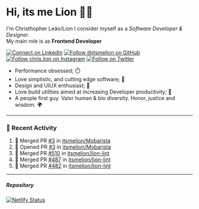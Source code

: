 # Hi, its me Lion 👋🦁

I'm Christhopher Leão/Lion
I consider myself as a _Software Developer & Designer_.<br/>My main role is as <b>Frontend Developer</b>
<br />

[![Connect on LinkedIn](https://img.shields.io/badge/--linkedin?label=LinkedIn&logo=LinkedIn&style=social)](https://www.linkedin.com/in/chrislion)
[![Follow @itsmelion on GitHub](https://img.shields.io/github/followers/itsmelion?label=follow%20%40itsmeLion&style=social)](https://github.com/itsmelion)
[![Follow chris.lion on Instagram](https://img.shields.io/badge/--instagram?label=@chris.lion&logo=Instagram&style=social)](https://instagram.com/chris.lion)
[![Follow on Twitter](https://img.shields.io/badge/--twitter?label=@ChrisLion_me&logo=Twitter&style=social)](https://twitter.com/chrislion_me)

- Performance obsessed; ⏱️
- Love simplistic, and cutting edge software; 📆
- Design and UIUX enthusiast; 🎨
- Love build utilities aimed at increasing Developer productivity; 🧰
- A people first guy. Valor human & bio diversity. Honor, justice and wisdom. 🌍

---
### 📰 Recent Activity

<!--START_SECTION:activity-->
1. 🎉 Merged PR [#3](https://github.com/itsmelion/Mobarista/pull/3) in [itsmelion/Mobarista](https://github.com/itsmelion/Mobarista)
2. 💪 Opened PR [#3](https://github.com/itsmelion/Mobarista/pull/3) in [itsmelion/Mobarista](https://github.com/itsmelion/Mobarista)
3. 🎉 Merged PR [#510](https://github.com/itsmelion/lion-lint/pull/510) in [itsmelion/lion-lint](https://github.com/itsmelion/lion-lint)
4. 🎉 Merged PR [#487](https://github.com/itsmelion/lion-lint/pull/487) in [itsmelion/lion-lint](https://github.com/itsmelion/lion-lint)
5. 🎉 Merged PR [#482](https://github.com/itsmelion/lion-lint/pull/482) in [itsmelion/lion-lint](https://github.com/itsmelion/lion-lint)
<!--END_SECTION:activity-->

___

##### Repository
[![Netlify Status](https://api.netlify.com/api/v1/badges/9e2e6136-1ab9-42fc-8d4e-188512d5d841/deploy-status)](https://app.netlify.com/sites/lion-portfolio/deploys)
